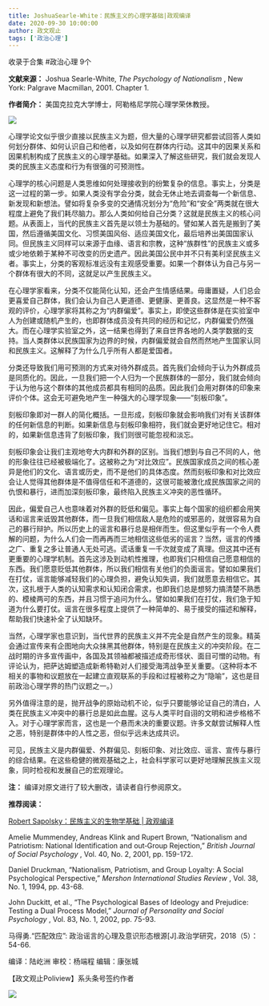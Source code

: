 ```yaml
---
title: JoshuaSearle-White：民族主义的心理学基础|政观编译
date: 2020-09-30 10:00:00
author: 政文观止
tags: ['政治心理']
---
```



收录于合集 #政治心理 9个

**文献来源：** Joshua Searle-White, _The Psychology of Nationalism_ , New York:
Palgrave Macmillan, 2001. Chapter 1.

  

 **作者简介：** 美国克拉克大学博士，阿勒格尼学院心理学荣休教授。

![](/images/241/2.jpeg)

  

心理学论文似乎很少直接以民族主义为题，但大量的心理学研究都尝试回答人类如何划分群体、如何认识自己和他者，以及如何在群体内行动。这其中的因果关系和因果机制构成了民族主义的心理学基础。如果深入了解这些研究，我们就会发现人类的民族主义态度和行为有很强的可预测性。

  

心理学的核心问题是人类思维如何处理接收到的纷繁复杂的信息。事实上，分类是这一过程的第一步。如果人类没有学会分类，就会无休止地去调查每一个新信息、新发现和新想法。譬如将复杂多变的交通情况划分为“危险”和“安全”两类就在很大程度上避免了我们耗尽脑力。那么人类如何给自己分类？这就是民族主义的核心问题。从表面上，当代的民族主义首先是以领土为基础的。譬如某人首先是搬到了美国，然后遵循美国文化、习惯美国风俗、适应美国文化，最后培养出美国国家认同。但民族主义同样可以来源于血缘、语言和宗教，这种“族群性”的民族主义或多或少地依赖于某种不可改变的历史遗产。因此美国公民中并不只有美利坚民族主义者。事实上，分类的客观标准远没有主观感受重要。如果一个群体认为自己与另一个群体有很大的不同，这就足以产生民族主义。

  

在心理学家看来，分类不仅能简化认知，还会产生情感结果。毋庸置疑，人们总会更喜爱自己群体，我们会认为自己人更道德、更健康、更善良。这显然是一种不客观的评价，心理学家将其称之为“内群偏爱”。事实上，即使这些群体是在实验室中人为创建或随机产生的，也即群体成员没有共同的经历和记忆，内群偏爱仍然强大。而在心理学实验室之外，这一结果也得到了来自世界各地的人类学数据的支持。当人类群体以民族国家为边界的时候，内群偏爱就会自然而然地产生国家认同和民族主义。这解释了为什么几乎所有人都是爱国者。

  

分类还导致我们用可预测的方式来对待外群成员。首先我们会倾向于认为外群成员是同质化的。因此，一旦我们把一个人归为一个民族群体的一部分，我们就会倾向于认为他与这个群体的其他成员都具有相同的品质。因此我们会用对群体的印象来评价个体。这会无可避免地产生一种强大的心理学现象——“刻板印象”。

  

刻板印象即对一群人的简化概括。一旦形成，刻板印象就会影响我们对有关该群体的任何新信息的判断。如果新信息与刻板印象相符，我们就会更好地记住它。相对的，如果新信息违背了刻板印象，我们则很可能忽视和淡忘。

  

刻板印象会让我们主观地夸大内群和外群的区别。当我们想到与自己不同的人，他的形象往往已经被极端化了。这被称之为“对比效应”。民族国家成员之间的核心差异是他们的文化、语言或历史，而不是他们的具体态度。然而刻板印象和对比效应会让人觉得其他群体是不值得信任和不道德的，这很可能被激化成民族国家之间的仇恨和暴行，进而加深刻板印象，最终陷入民族主义冲突的恶性循环。

  

因此，偏爱自己人也意味着对外群的贬低和偏见。事实上每个国家的组织都会用笑话和谣言来诋毁其他群体，而一旦我们相信敌人是危险的或邪恶的，就很容易为自己的暴行辩护。所以历史上的谣言和暴行总是相伴而生。但这里似乎有一个令人费解的问题，为什么人们会一而再再而三地相信这些低劣的谣言？当然，谣言的传播之广、重复之多让普通人无处可逃。谎话重复一千次就变成了真理。但这其中还有更重要的心理学机制。首先这涉及到动机性推理，也即我们只相信自己愿意相信的东西。我们愿意贬低其他群体，所以我们相信有关他们的负面谣言。譬如如果我们在打仗，谣言能够减轻我们的心理负担，避免认知失调，我们就愿意去相信它。其次，这扎根于人类的认知需求和认知闭合需求，也即我们总是想努力搞清楚不熟悉的、模棱两可的东西，并且习惯于追问为什么。譬如如果我们在打仗，我们急于知道为什么要打仗。谣言在很多程度上提供了一种简单的、易于接受的描述和解释，帮助我们快速补全了认知缺环。

  

当然，心理学家也意识到，当代世界的民族主义并不完全是自然产生的现象。精英会通过宣传来有企图地向大众抹黑其他群体，特别是在民族主义的冲突阶段。在二战时期的许多宣传画中，各国及其领袖都被描述成奇形怪状、面目可憎的动物。有评论认为，把萨达姆塑造成新希特勒对人们接受海湾战争至关重要。（这种将本不相关的事物和议题放在一起建立直观联系的手段和过程被称之为“隐喻”，这也是目前政治心理学界的热门议题之一。）

  

另外值得注意的是，抛开战争的原始动机不论，似乎只要能够论证自己的清白，人类在民族主义冲突中的暴行总是如此血腥。这与人类平时自诩的文明和进步格格不入。对于心理学家而言，这也是一个悬而未决的重要议题。许多文献尝试解释人性之恶，特别是群体中的人性之恶，但似乎远未达成共识。

  

可见，民族主义是内群偏爱、外群偏见、刻板印象、对比效应、谣言、宣传与暴行的综合结果。在这些稳健的微观基础之上，社会科学家可以更好地理解民族主义现象，同时检视和发展自己的宏观理论。

  

 **注：** 编译对原文进行了较大删改，请读者自行参阅原文。

  

 **推荐阅读：**

  

[Robert Sapolsky：民族主义的生物学基础 |
政观编译](http://mp.weixin.qq.com/s?__biz=MzI5ODY0MTQ1OA==&mid=2247487531&idx=1&sn=a9f51b422979ad3d93c516f4a8f4ba96&chksm=eca3e176dbd468600644ff09a1980a9d33349289cf4207321ee4ddb601f0cdfc70d7f31a8820&scene=21#wechat_redirect)

  

Amelie Mummendey, Andreas Klink and Rupert Brown, “Nationalism and Patriotism:
National Identification and out‐Group Rejection,” _British Journal of Social
Psychology_ , Vol. 40, No. 2, 2001, pp. 159-172.

  

Daniel Druckman, “Nationalism, Patriotism, and Group Loyalty: A Social
Psychological Perspective,” _Mershon International Studies Review_ , Vol. 38,
No. 1, 1994, pp. 43-68.

  

John Duckitt, et al., “The Psychological Bases of Ideology and Prejudice:
Testing a Dual Process Model,” _Journal of Personality and Social Psychology_
, Vol. 83, No. 1, 2002, pp. 75-93.

  

马得勇.“匹配效应”: 政治谣言的心理及意识形态根源[J].政治学研究，2018（5）：54-66.

  

编译：陆屹洲 审校：杨端程 编辑：康张城

【政文观止Poliview】系头条号签约作者

  

![](/images/241/3.jpeg)

  

